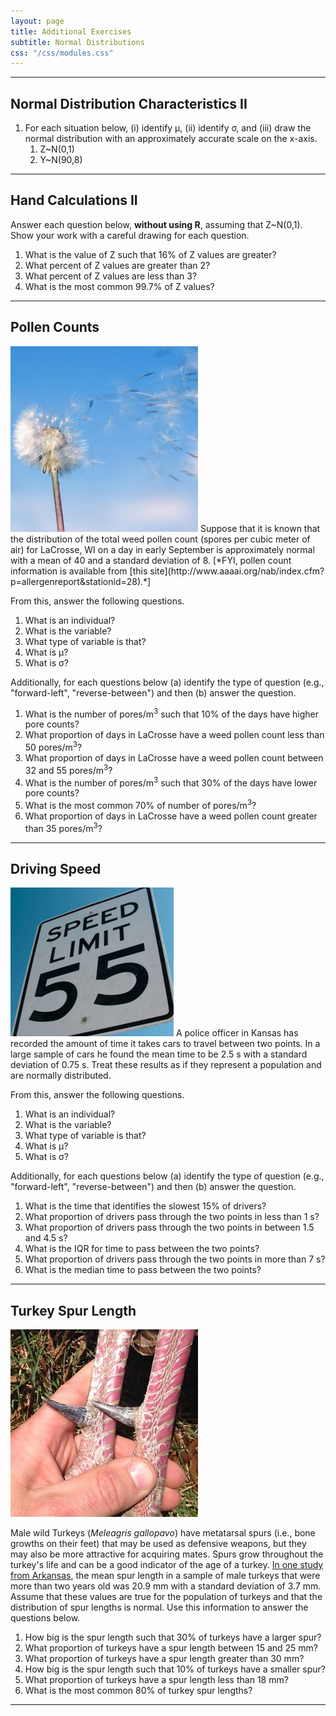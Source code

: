 ```yaml
---
layout: page
title: Additional Exercises
subtitle: Normal Distributions
css: "/css/modules.css"
---
```


----

## Normal Distribution Characteristics II

1. For each situation below, (i) identify &mu;, (ii) identify &sigma;, and (iii) draw the normal distribution with an approximately accurate scale on the x-axis.
    1. Z~N(0,1)
    1. Y~N(90,8)
    
----

## Hand Calculations II

Answer each question below, **without using R**, assuming that Z~N(0,1). Show your work with a careful drawing for each question.

1. What is the value of Z such that 16% of Z values are greater?
1. What percent of Z values are greater than 2?
1. What percent of Z values are less than 3?
1. What is the most common 99.7% of Z values?

----

## Pollen Counts
<img src="zimgs/pollen.jpg" alt="Pollen" class="img-right">
Suppose that it is known that the distribution of the total weed pollen count (spores per cubic meter of air) for LaCrosse, WI on a day in early September is approximately normal with a mean of 40 and a standard deviation of 8.  [*FYI, pollen count information is available from [this site](http://www.aaaai.org/nab/index.cfm?p=allergenreport&stationid=28).*]

From this, answer the following questions.

1. What is an individual?
1. What is the variable?
1. What type of variable is that?
1. What is &mu;?
1. What is &sigma;?

Additionally, for each questions below (a) identify the type of question (e.g., "forward-left", "reverse-between") and then (b) answer the question.

1. What is the number of pores/m<sup>3</sup> such that 10% of the days have higher pore counts?
1. What proportion of days in LaCrosse have a weed pollen count less than 50 pores/m<sup>3</sup>?
1. What proportion of days in LaCrosse have a weed pollen count between 32 and 55 pores/m<sup>3</sup>?
1. What is the number of pores/m<sup>3</sup> such that 30% of the days have lower pore counts?
1. What is the most common 70% of number of pores/m<sup>3</sup>?
1. What proportion of days in LaCrosse have a weed pollen count greater than 35 pores/m<sup>3</sup>?

----

## Driving Speed
<img src="zimgs/speedlimit.jpg" alt="Speed Limit" class="img-right">
A police officer in Kansas has recorded the amount of time it takes cars to travel between two points.  In a large sample of cars he found the mean time to be 2.5 s with a standard deviation of 0.75 s.  Treat these results as if they represent a population and are normally distributed.

From this, answer the following questions.

1. What is an individual?
1. What is the variable?
1. What type of variable is that?
1. What is &mu;?
1. What is &sigma;?

Additionally, for each questions below (a) identify the type of question (e.g., "forward-left", "reverse-between") and then (b) answer the question.

1. What is the time that identifies the slowest 15% of drivers?
1. What proportion of drivers pass through the two points in less than 1 s?
1. What proportion of drivers pass through the two points in between 1.5 and 4.5 s?
1. What is the IQR for time to pass between the two points?
1. What proportion of drivers pass through the two points in more than 7 s?
1. What is the median time to pass between the two points?

----

## Turkey Spur Length
<img src="zimgs/spurs.jpg" alt="Turkey Spurs" class="img-right">

Male wild Turkeys (*Meleagris gallopavo*) have metatarsal spurs (i.e., bone growths on their feet) that may be used as defensive weapons, but they may also be more attractive for acquiring mates. Spurs grow throughout the turkey's life and can be a good indicator of the age of a turkey. [In one study from Arkansas](http://onlinelibrary.wiley.com/doi/10.1046/j.1365-2656.1998.6760845.x/pdf), the mean spur length in a sample of male turkeys that were more than two years old was 20.9 mm with a standard deviation of 3.7 mm. Assume that these values are true for the population of turkeys and that the distribution of spur lengths is normal. Use this information to answer the questions below.

1. How big is the spur length such that 30% of turkeys have a larger spur?
1. What proportion of turkeys have a spur length between 15 and 25 mm?
1. What proportion of turkeys have a spur length greater than 30 mm?
1. How big is the spur length such that 10% of turkeys have a smaller spur?
1. What proportion of turkeys have a spur length less than 18 mm?
1. What is the most common 80% of turkey spur lengths?

----
